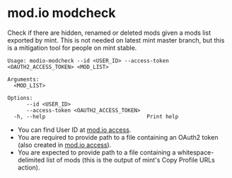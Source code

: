 # mod.io modcheck

Check if there are hidden, renamed or deleted mods given a mods list exported by mint. This is
not needed on latest mint master branch, but this is a mitigation tool for people on mint stable.

```
Usage: modio-modcheck --id <USER_ID> --access-token <OAUTH2_ACCESS_TOKEN> <MOD_LIST>

Arguments:
  <MOD_LIST>

Options:
      --id <USER_ID>
      --access-token <OAUTH2_ACCESS_TOKEN>
  -h, --help                                Print help
```

- You can find User ID at [mod.io access][access].
- You are required to provide path to a file containing an OAuth2 token (also created in [mod.io
  access][access]).
- You are expected to provide path to a file containing a whitespace-delimited list of mods (this is
  the output of mint's Copy Profile URLs action).

[access]: https://mod.io/me/access
